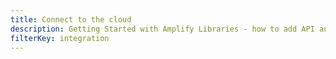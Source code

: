 ```yaml
---
title: Connect to the cloud
description: Getting Started with Amplify Libraries - how to add API and database to your app.
filterKey: integration
---
```


<inline-fragment integration="ios" src="~/start/getting-started/fragments/ios/add-api.md"></inline-fragment>
<inline-fragment integration="android" src="~/start/getting-started/fragments/android/add-api.md"></inline-fragment>
